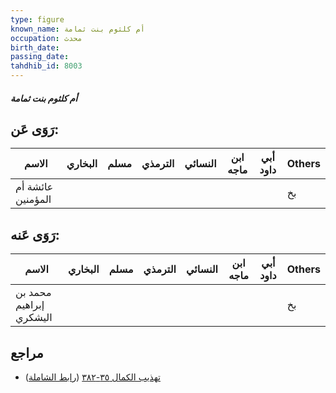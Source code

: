 ```yaml
---
type: figure
known_name: أم كلثوم بنت ثمامة
occupation: محدث
birth_date:
passing_date:
tahdhib_id: 8003
---
```

##### أم كلثوم بنت ثمامة

## رَوَى عَن:
| الاسم             | البخاري | مسلم | الترمذي | النسائي | ابن ماجه | أبي داود | Others |
| ----------------- | ------- | ---- | ------- | ------- | -------- | -------- | ------ |
| عائشة أم المؤمنين |         |      |         |         |          |          | بخ     |
## رَوَى عَنه:
| الاسم                   | البخاري | مسلم | الترمذي | النسائي | ابن ماجه | أبي داود | Others |
| ----------------------- | ------- | ---- | ------- | ------- | -------- | -------- | ------ |
| محمد بن إبراهيم اليشكري |         |      |         |         |          |          | بخ     |
## مراجع
- [تهذيب الكمال ٣٥-٣٨٢](obsidian://open?vault=Tahdhib-al-Kamal&file=Figures/٨٠٠٣-أم%20كلثوم%20بنت%20ثمامة) ([رابط الشاملة](https://shamela.ws/book/3722/18981))